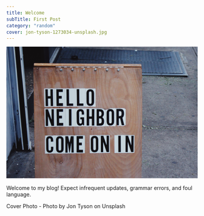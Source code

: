 ```yaml
---
title: Welcome
subTitle: First Post
category: "random"
cover: jon-tyson-1273034-unsplash.jpg
---
```


![unsplash.com](./jon-tyson-1273034-unsplash.jpg)

Welcome to my blog! Expect infrequent updates, grammar errors, and foul language.


Cover Photo - Photo by Jon Tyson on Unsplash
